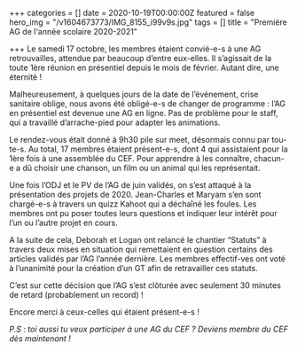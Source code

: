 +++
categories = []
date = 2020-10-19T00:00:00Z
featured = false
hero_img = "/v1604673773/IMG_8155_i99v9s.jpg"
tags = []
title = "Première AG de l'année scolaire 2020-2021"

+++
Le samedi 17 octobre, les membres étaient convié-e-s à une AG retrouvailles, attendue par beaucoup d’entre eux-elles. Il s’agissait de la toute 1ère réunion en présentiel depuis le mois de février. Autant dire, une éternité !  
  
Malheureusement, à quelques jours de la date de l’événement, crise sanitaire oblige, nous avons été obligé-e-s de changer de programme : l’AG en présentiel est devenue une AG en ligne. Pas de problème pour le staff, qui a travaillé d’arrache-pied pour adapter les animations.  
  
Le rendez-vous était donné à 9h30 pile sur meet, désormais connu par tou-te-s. Au total, 17 membres étaient présent-e-s, dont 4 qui assistaient pour la 1ère fois à une assemblée du CEF. Pour apprendre à les connaître, chacun-e a dû choisir une chanson, un film ou un animal qui les représentait.  
  
Une fois l’ODJ et le PV de l’AG de juin validés, on s’est attaqué à la présentation des projets de 2020. Jean-Charles et Maryam s’en sont chargé-e-s à travers un quizz Kahoot qui a déchaîné les foules. Les membres ont pu poser toutes leurs questions et indiquer leur intérêt pour l’un ou l’autre projet en cours.  
  
A la suite de cela, Deborah et Logan ont relancé le chantier “Statuts” à travers deux mises en situation qui remettaient en question certains des articles validés par l’AG l’année dernière. Les membres effectif-ves ont voté à l’unanimité pour la création d’un GT afin de retravailler ces statuts.  
  
C’est sur cette décision que l’AG s’est clôturée avec seulement 30 minutes de retard (probablement un record) !   
  
Encore merci à ceux-celles qui étaient présent-e-s !

_P.S : toi aussi tu veux participer à une AG du CEF ? Deviens membre du CEF dès maintenant !_